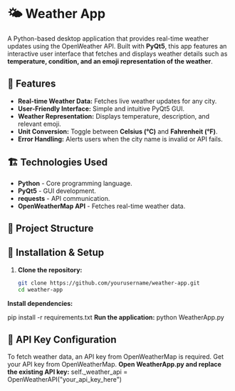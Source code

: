 # 🌤 Weather App

A Python-based desktop application that provides real-time weather updates using the OpenWeather API. Built with **PyQt5**, this app features an interactive user interface that fetches and displays weather details such as **temperature, condition, and an emoji representation of the weather**.

## 🚀 Features

- **Real-time Weather Data:** Fetches live weather updates for any city.
- **User-Friendly Interface:** Simple and intuitive PyQt5 GUI.
- **Weather Representation:** Displays temperature, description, and relevant emoji.
- **Unit Conversion:** Toggle between **Celsius (°C)** and **Fahrenheit (°F)**.
- **Error Handling:** Alerts users when the city name is invalid or API fails.

## 🏗 Technologies Used

- **Python** - Core programming language.
- **PyQt5** - GUI development.
- **requests** - API communication.
- **OpenWeatherMap API** - Fetches real-time weather data.

## 📂 Project Structure


## 🔧 Installation & Setup

1. **Clone the repository:**
   ```bash
   git clone https://github.com/yourusername/weather-app.git
   cd weather-app

**Install dependencies:**
   
   pip install -r requirements.txt
**Run the application:**
   python WeatherApp.py
## 🔑 API Key Configuration
To fetch weather data, an API key from OpenWeatherMap is required.
Get your API key from OpenWeatherMap.
**Open WeatherApp.py and replace the existing API key:**
   self._weather_api = OpenWeatherAPI("your_api_key_here")

